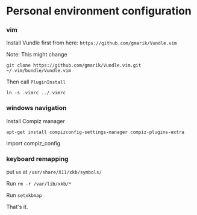 # Personal environment configuration

### vim

Install Vundle first from here: `https://github.com/gmarik/Vundle.vim`

Note: This might change

`git clone https://github.com/gmarik/Vundle.vim.git ~/.vim/bundle/Vundle.vim`

Then call `PluginInstall`

`ln -s .vimrc ../.vimrc`

### windows navigation

Install Compiz manager

`apt-get install compizconfig-settings-manager compiz-plugins-extra`

import compiz_config

### keyboard remapping

put `us` at `/usr/share/X11/xkb/symbols/`

Run `rm -r /var/lib/xkb/*`

Run `setxkbmap`

That's it.

